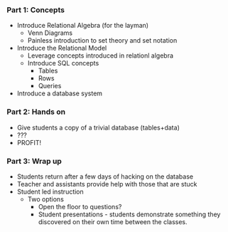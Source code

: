 ### Part 1: Concepts
* Introduce Relational Algebra (for the layman)
	* Venn Diagrams
	* Painless introduction to set theory and set notation
* Introduce the Relational Model
	* Leverage concepts introduced in relationl algebra 
	* Introduce SQL concepts
		* Tables
		* Rows
		* Queries
* Introduce a database system 

### Part 2: Hands on
* Give students a copy of a trivial database (tables+data) 
* ???
* PROFIT!


### Part 3: Wrap up
* Students return after a few days of hacking on the database
* Teacher and assistants provide help with those that are stuck
* Student led instruction
	* Two options
		* Open the floor to questions?
		* Student presentations - students demonstrate something they discovered on their own time between the classes.
